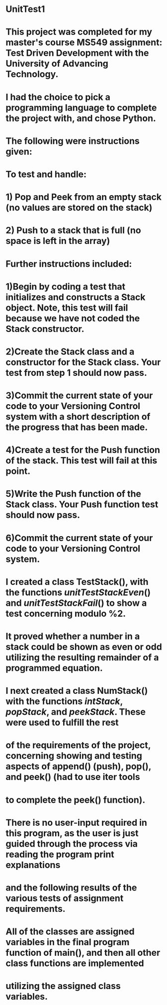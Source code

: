 # UnitTest1
# This project was completed for my master's course MS549 assignment: Test Driven Development with the University of Advancing Technology. 
# I had the choice to pick a programming language to complete the project with, and chose Python.  

# The following were instructions given:

# To test and handle:
# 1) Pop and Peek from an empty stack (no values are stored on the stack)
# 2) Push to a stack that is full (no space is left in the array)

# Further instructions included:
# 1)Begin by coding a test that initializes and constructs a Stack object. Note, this test will fail because we have not coded the Stack constructor. 
# 2)Create the Stack class and a constructor for the Stack class. Your test from step 1 should now pass.
# 3)Commit the current state of your code to your Versioning Control system with a short description of the progress that has been made.
# 4)Create a test for the Push function of the stack. This test will fail at this point.
# 5)Write the Push function of the Stack class. Your Push function test should now pass.
# 6)Commit the current state of your code to your Versioning Control system.

# I created a class TestStack(), with the functions _unitTestStackEven_() and _unitTestStackFail_() to show a test concerning modulo %2.
# It proved whether a number in a stack could be shown as even or odd utilizing the resulting remainder of a programmed equation. 

# I next created a class NumStack() with the functions _intStack_, _popStack_, and _peekStack_.  These were used to fulfill the rest
# of the requirements of the project, concerning showing and testing aspects of append() (push), pop(), and peek() (had to use iter tools
# to complete the peek() function). 

# There is no user-input required in this program, as the user is just guided through the process via reading the program print explanations
# and the following results of the various tests of assignment requirements.  

# All of the classes are assigned variables in the final program function of main(), and then all other class functions are implemented 
# utilizing the assigned class variables. 

